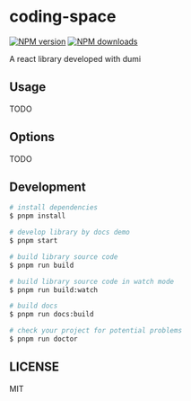 # coding-space

[![NPM version](https://img.shields.io/npm/v/coding-space.svg?style=flat)](https://npmjs.org/package/coding-space)
[![NPM downloads](http://img.shields.io/npm/dm/coding-space.svg?style=flat)](https://npmjs.org/package/coding-space)

A react library developed with dumi

## Usage

TODO

## Options

TODO

## Development

```bash
# install dependencies
$ pnpm install

# develop library by docs demo
$ pnpm start

# build library source code
$ pnpm run build

# build library source code in watch mode
$ pnpm run build:watch

# build docs
$ pnpm run docs:build

# check your project for potential problems
$ pnpm run doctor
```

## LICENSE

MIT
